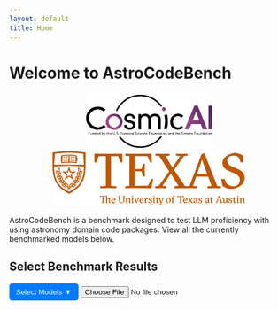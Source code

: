 ```yaml
---
layout: default
title: Home
---
```


# Welcome to AstroCodeBench

<div style="text-align: center; margin-top: 20px;">
  <img src="assets/pics/cosmic_logo.png" alt="Logo" style="height: 100px; margin: 0 10px;">
  <img src="assets/pics/ut_logo.png" alt="Longhorn" style="height: 100px; margin: 0 10px;">
</div>

AstroCodeBench is a benchmark designed to test LLM proficiency with using astronomy domain code packages. View all the currently benchmarked models below.

<h2>Select Benchmark Results</h2>
<div style="position: relative; display: inline-block;">
  <button id="dropdown-btn" style="padding: 8px 12px; background-color: #007BFF; color: white; border: none; cursor: pointer; border-radius: 5px;">
    Select Models ▼
  </button>
  <div id="model-dropdown" style="display: none; position: absolute; background: white; border: 1px solid #ccc; width: 200px; max-height: 200px; overflow-y: auto;">
  </div>
</div>

<input type="file" id="json-upload" accept=".json">

<canvas id="benchmarkChart" width="800" height="400"></canvas>

<script src="https://cdn.jsdelivr.net/npm/chart.js"></script>
<script>

  let allModels = {}; // Store unique models and datasets

  const jsonSources = [
    { path: "{{ site.baseurl }}/assets/json/benchmark_results_new.json", prefix: "[New] " },
    { path: "{{ site.baseurl }}/assets/json/benchmark_results_old.json", prefix: "[Old] " }
  ];
  
  const dropdownBtn = document.getElementById("dropdown-btn");
  const dropdownMenu = document.getElementById("model-dropdown");

  let chartData = {
    labels: [],
    datasets: []
  };

  let colors = [
    "rgba(255, 99, 132, 0.5)",
    "rgba(54, 162, 235, 0.5)",
    "rgba(255, 206, 86, 0.5)",
    "rgba(75, 192, 192, 0.5)",
    "rgba(153, 102, 255, 0.5)",
    "rgba(255, 159, 64, 0.5)",
    "rgba(201, 203, 207, 0.5)"
  ];
  
  let borderColors = [
    "rgba(255, 99, 132, 1)",
    "rgba(54, 162, 235, 1)",
    "rgba(255, 206, 86, 1)",
    "rgba(75, 192, 192, 1)",
    "rgba(153, 102, 255, 1)",
    "rgba(255, 159, 64, 1)",
    "rgba(201, 203, 207, 1)"
  ];

  let usedColors = {}; 
  let currentColorIndex = 0;

  let ctx = document.getElementById("benchmarkChart").getContext("2d");
  let benchmarkChart = new Chart(ctx, {
    type: "bar",
    data: chartData,
    options: {
      responsive: true,
      maintainAspectRatio: true,
      scales: {
        y: { beginAtZero: true }
      },
      plugins: {
        legend: { display: true },
        title: { display: true, text: "Benchmark Evaluation Metrics" }
      }
    }
  });

  // Show/Hide Dropdown Menu
  dropdownBtn.addEventListener("click", () => {
    dropdownMenu.style.display = dropdownMenu.style.display === "block" ? "none" : "block";
  });

  // Close dropdown if clicked outside
  document.addEventListener("click", (event) => {
    if (!dropdownBtn.contains(event.target) && !dropdownMenu.contains(event.target)) {
      dropdownMenu.style.display = "none";
    }
  });

  async function fetchAllData() {
    try {
      const allData = [];
      for (const source of jsonSources) {
        const response = await fetch(source.path);
        const data = await response.json();
        data.forEach(entry => {
          entry.sourcePrefix = source.prefix;
        });
        allData.push(...data);
      }
      return allData;
    } catch (error) {
      console.error("Error fetching JSON files:", error);
      return [];
    }
  }

  async function populateDropdown() {
    try {
      const data = await fetchAllData();
      const models = new Set();

      dropdownMenu.innerHTML = ""; 

      data.forEach((item) => {
        if (item.model && item.model.model) {
          const modelLabel = `${item.sourcePrefix}${item.model.model}`;

          if (!models.has(modelLabel)) {
            models.add(modelLabel);

            const label = document.createElement("label");
            label.style.display = "block";
            label.style.cursor = "pointer";
            label.style.padding = "5px";

            const checkbox = document.createElement("input");
            checkbox.type = "checkbox";
            checkbox.value = modelLabel;
            checkbox.style.marginRight = "5px";

            checkbox.addEventListener("change", function () {
              if (this.checked) {
                fetchAndProcessData(item.model.model, item.sourcePrefix);
              } else {
                removeModelFromChart(modelLabel);
              }
            });

            label.appendChild(checkbox);
            label.appendChild(document.createTextNode(modelLabel));
            dropdownMenu.appendChild(label);
          }
        }
      });
    } catch (error) {
      console.error("Error populating dropdown:", error);
    }
  }

  async function fetchAndProcessData(selectedModel, sourcePrefix) {
    try {
      const data = await fetchAllData();

      const fullModelLabel = `${sourcePrefix}${selectedModel}`;

      if (chartData.datasets.some(ds => ds.label === fullModelLabel)) {
        console.warn(`${fullModelLabel} is already displayed.`);
        return;
      }

      if (!(fullModelLabel in usedColors)) {
        usedColors[fullModelLabel] = {
          backgroundColor: colors[currentColorIndex % colors.length],
          borderColor: borderColors[currentColorIndex % borderColors.length]
        };
        currentColorIndex++;
      }

      const modelData = data.filter((item) => item.model.model === selectedModel && item.sourcePrefix === sourcePrefix);

      const metrics = {
        direct_match: [],
        fuzzy_match: [],
        codebleu: [],
        codebertscore: [],
        codebertscore_rescaled: [],
        code_success: [],
        syntax_match_score: []
      };

      modelData.forEach((item) => {
        if (item.result) {
          item.result.forEach((result) => {
            if ("direct_match" in result && result.direct_match !== null) {
              metrics.direct_match.push(result.direct_match ? 1 : 0);
            }
            if ("fuzzy_match" in result && result.fuzzy_match !== null) {
              metrics.fuzzy_match.push(result.fuzzy_match / 100); 
            }
            if ("codebleu" in result && result.codebleu?.codebleu !== null) {
              metrics.codebleu.push(result.codebleu.codebleu);
            }
            if ("codebertscore" in result && result.codebertscore?.F1 !== null) {
              metrics.codebertscore.push(result.codebertscore.F1);
            }
            if ("codebertscore_rescaled" in result && result.codebertscore_rescaled?.F1 !== null) {
              metrics.codebertscore_rescaled.push(result.codebertscore_rescaled.F1);
            }
          });
        }

        if (item.result_summary) {
          if ("code_success" in item.result_summary) {
            metrics.code_success.push(item.result_summary.code_success);
          }
          if ("syntax_match_score" in item.result_summary) {
            metrics.syntax_match_score.push(item.result_summary.syntax_match_score);
          }
        }
      });

      const averages = {};
      for (const [key, values] of Object.entries(metrics)) {
        averages[key] = values.length
          ? values.reduce((sum, val) => sum + val, 0) / values.length
          : 0;
      }

      updateChart(fullModelLabel, averages);
    } catch (error) {
      console.error("Error fetching or processing JSON data:", error);
    }
  }

  function removeModelFromChart(selectedModel) {
    chartData.datasets = chartData.datasets.filter(ds => ds.label !== selectedModel);
    benchmarkChart.update();
  }

  function updateChart(selectedModel, averages) {
    if (chartData.labels.length === 0) {
      chartData.labels = Object.keys(averages);
    }

    chartData.datasets.push({
      label: selectedModel,
      data: Object.values(averages),
      backgroundColor: usedColors[selectedModel].backgroundColor,
      borderColor: usedColors[selectedModel].borderColor,
      borderWidth: 1
    });

    benchmarkChart.update();
  }

  populateDropdown();
</script>

<script>
const fileInput = document.getElementById("json-upload");

fileInput.addEventListener("change", function (event) {
  const file = event.target.files[0];
  if (!file) return;

  const reader = new FileReader();

  reader.onload = function (e) {
    try {
      const jsonString = e.target.result.trim(); // Trim whitespace to avoid errors
      console.log("Raw JSON String:", jsonString); // Debugging log

      const jsonData = JSON.parse(jsonString);

      if (!Array.isArray(jsonData)) {
        throw new Error("Invalid JSON format: Root must be an array.");
      }

      console.log("Parsed JSON:", jsonData); // Debugging log
      processUploadedData(jsonData, file.name);
    } catch (error) {
      console.error("Error processing uploaded JSON:", error);
      alert("Error: Unable to read JSON file. Ensure it's in the correct format.");
    }
  };

  reader.onerror = function () {
    alert("Error reading the file. Please try again.");
  };

  reader.readAsText(file);
});


function processUploadedData(jsonData, filename) {
  const sourcePrefix = `[Uploaded] ${filename.replace(".json", "")}`;
  const models = new Set();

  jsonData.forEach((item) => {
    if (item.model && item.model.model) {
      models.add(item.model.model);
    }
  });

  // Add uploaded models to dropdown
  models.forEach((model) => {
    const modelLabel = `${sourcePrefix} ${model}`;

    if (!allModels[modelLabel]) {
      allModels[modelLabel] = new Set(["Uploaded File"]);
    }

    const label = document.createElement("label");
    label.style.display = "block";
    label.style.cursor = "pointer";
    label.style.padding = "5px";

    const checkbox = document.createElement("input");
    checkbox.type = "checkbox";
    checkbox.value = modelLabel;
    checkbox.style.marginRight = "5px";

    checkbox.addEventListener("change", function () {
      if (this.checked) {
        fetchAndProcessUploadedData(jsonData, model, sourcePrefix);
      } else {
        removeModelFromChart(modelLabel);
      }
    });

    label.appendChild(checkbox);
    label.appendChild(document.createTextNode(modelLabel));
    dropdownMenu.appendChild(label);
  });
}

function fetchAndProcessUploadedData(jsonData, selectedModel, sourcePrefix) {
  const fullModelLabel = `${sourcePrefix} ${selectedModel}`;

  if (chartData.datasets.some(ds => ds.label === fullModelLabel)) {
    console.warn(`${fullModelLabel} is already displayed.`);
    return;
  }

  if (!(fullModelLabel in usedColors)) {
    usedColors[fullModelLabel] = {
      backgroundColor: colors[currentColorIndex % colors.length],
      borderColor: borderColors[currentColorIndex % borderColors.length]
    };
    currentColorIndex++;
  }

  const modelData = jsonData.filter((item) => item.model.model === selectedModel);

  const metrics = {
    direct_match: [],
    fuzzy_match: [],
    codebleu: [],
    codebertscore: [],
    codebertscore_rescaled: [],
    code_success: [],
    syntax_match_score: []
  };

  modelData.forEach((item) => {
    if (item.result) {
      item.result.forEach((result) => {
        if ("direct_match" in result && result.direct_match !== null) {
          metrics.direct_match.push(result.direct_match ? 1 : 0);
        }
        if ("fuzzy_match" in result && result.fuzzy_match !== null) {
          metrics.fuzzy_match.push(result.fuzzy_match / 100);
        }
        if ("codebleu" in result && result.codebleu?.codebleu !== null) {
          metrics.codebleu.push(result.codebleu.codebleu);
        }
        if ("codebertscore" in result && result.codebertscore?.F1 !== null) {
          metrics.codebertscore.push(result.codebertscore.F1);
        }
        if ("codebertscore_rescaled" in result && result.codebertscore_rescaled?.F1 !== null) {
          metrics.codebertscore_rescaled.push(result.codebertscore_rescaled.F1);
        }
      });
    }

    if (item.result_summary) {
      if ("code_success" in item.result_summary) {
        metrics.code_success.push(item.result_summary.code_success);
      }
      if ("syntax_match_score" in item.result_summary) {
        metrics.syntax_match_score.push(item.result_summary.syntax_match_score);
      }
    }
  });

  const averages = {};
  for (const [key, values] of Object.entries(metrics)) {
    averages[key] = values.length
      ? values.reduce((sum, val) => sum + val, 0) / values.length
      : 0;
  }

  updateChart(fullModelLabel, averages);
}

</script>
